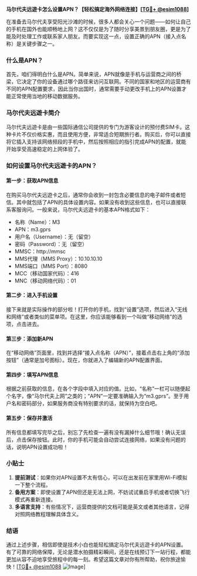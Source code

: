 **马尔代夫远遊卡怎么设置APN？【轻松搞定海外网络连接】[[TG💪+ @esim1088](https://t.me/s/esim1088)]**

在准备去马尔代夫享受阳光沙滩的时候，很多人都会关心一个问题——如何让自己的手机在国外也能顺畅地上网？这不仅仅是为了随时分享美景到朋友圈，更是为了能及时处理工作或联系家人朋友。而要实现这一点，设置正确的APN（接入点名称）是关键步骤之一。

### 什么是APN？

首先，咱们得明白什么是APN。简单来说，APN就像是手机与运营商之间的桥梁，它决定了你的设备通过哪个路径来访问互联网。不同的国家和地区的运营商有不同的APN配置要求，因此当你出国时，通常需要手动更改手机上的APN设置才能正常使用当地的移动数据服务。

### 马尔代夫远遊卡简介

马尔代夫远遊卡是由一些国际通信公司提供的专门为游客设计的预付费SIM卡。这种卡片不仅价格实惠，而且使用方便，非常适合短期旅行者。购买后，你可以直接将它插入支持该网络频段的手机中，然后按照相应的指引完成APN的配置，就能开始享受高速稳定的上网体验了。

### 如何设置马尔代夫远遊卡的APN？

#### 第一步：获取APN信息
在购买马尔代夫远遊卡之后，通常你会收到一封包含必要信息的电子邮件或者短信。其中就包括了APN的具体设置内容。如果没有收到这些信息，也可以直接联系客服询问。一般来说，马尔代夫远遊卡的基本APN格式如下：
- 名称（Name）：M3
- APN：m3.gprs
- 用户名（Username）：无（留空）
- 密码（Password）：无（留空）
- MMSC：http://mmsc
- MMS代理（MMS Proxy）：10.10.10.10
- MMS端口（MMS Port）：8080
- MCC（移动国家代码）：416
- MNC（移动网络代码）：01

#### 第二步：进入手机设置
接下来就是实际操作的部分啦！打开你的手机，找到“设置”选项，然后进入“无线和网络”或者类似的菜单项。在这里，你应该能够看到一个叫做“移动网络”的选项，点击进去。

#### 第三步：添加新APN
在“移动网络”页面里，找到并选择“接入点名称（APN）”，接着点击右上角的“添加按钮”（通常是加号图标）。现在，你就进入了编辑新的APN配置界面。

#### 第四步：填写APN信息
根据之前获取的信息，在各个字段中填入对应的值。比如，“名称”一栏可以随便起个名字，像“马尔代夫上网”之类的；“APN”一定要准确输入为“m3.gprs”。至于用户名和密码部分，如果服务商没有特别要求的话，就保持为空白吧。

#### 第五步：保存并激活
所有信息都填写完毕之后，别忘了先检查一遍有没有漏掉什么细节哦！确认无误后，点击保存按钮。此时，你的手机可能会自动尝试连接网络，如果没有问题的话，说明APN设置成功啦！

### 小贴士
1. **提前测试**：如果你对APN设置不太有信心，可以在出发前在家里用Wi-Fi模拟一下整个流程。
2. **备用方案**：即使设置了APN但还是无法上网，不妨试试重启手机或者切换飞行模式再重新连接。
3. **多语言支持**：有些情况下，运营商提供的文档可能是英文或者其他语言，记得对照网络教程理解具体含义。

### 结语

通过上述步骤，相信即使是技术小白也能轻松搞定马尔代夫远遊卡的APN设置。有了可靠的网络保障，无论是潜水拍摄精彩瞬间，还是在线预订下一站行程，都能更加从容不迫地享受旅程中的每一刻。希望这篇文章对你有所帮助，祝你旅途愉快！[[TG💪+ @esim1088](https://t.me/s/esim1088) ![Image](https://i.postimg.cc/4NQfJmqS/Snipaste-2025-05-13-00-14-12.png)]